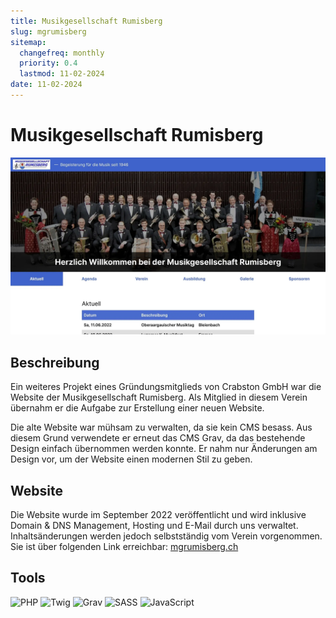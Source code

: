 ```yaml
---
title: Musikgesellschaft Rumisberg
slug: mgrumisberg
sitemap:
  changefreq: monthly
  priority: 0.4
  lastmod: 11-02-2024
date: 11-02-2024
---
```


# Musikgesellschaft Rumisberg

![Musikgesellschaft Rumisberg](mgrumisberg.webp?lightbox&resize=600)

## Beschreibung

Ein weiteres Projekt eines Gründungsmitglieds von Crabston GmbH war die Website der Musikgesellschaft Rumisberg. Als Mitglied in diesem Verein übernahm er die Aufgabe zur Erstellung einer neuen Website.

Die alte Website war mühsam zu verwalten, da sie kein CMS besass. Aus diesem Grund verwendete er erneut das CMS Grav, da das bestehende Design einfach übernommen werden konnte. Er nahm nur Änderungen am Design vor, um der Website einen modernen Stil zu geben.

## Website
Die Website wurde im September 2022 veröffentlicht und wird inklusive Domain & DNS Management, Hosting und E-Mail durch uns verwaltet. Inhaltsänderungen werden jedoch selbstständig vom Verein vorgenommen.  
Sie ist über folgenden Link erreichbar: [mgrumisberg.ch](https://mgrumisberg.ch)

## Tools
![PHP](https://img.shields.io/badge/PHP-black?style=for-the-badge&amp;logo=PHP)
![Twig](https://img.shields.io/badge/Twig-black?style=for-the-badge&amp;logo=Twig)
![Grav](https://img.shields.io/badge/Grav-black?style=for-the-badge&amp;logo=Grav)
![SASS](https://img.shields.io/badge/SASS-black?style=for-the-badge&amp;logo=SASS)
![JavaScript](https://img.shields.io/badge/JavaScript-black?style=for-the-badge&amp;logo=JavaScript)
